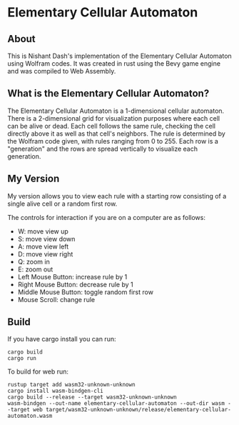 # Elementary Cellular Automaton

## About

This is Nishant Dash's implementation of the Elementary Cellular Automaton using Wolfram codes.
It was created in rust using the Bevy game engine and was compiled to Web Assembly.

## What is the Elementary Cellular Automaton?

The Elementary Cellular Automaton is a 1-dimensional cellular automaton.
There is a 2-dimensional grid for visualization purposes where each cell can be alive or dead.
Each cell follows the same rule, checking the cell directly above it as well as that cell's neighbors.
The rule is determined by the Wolfram code given, with rules ranging from 0 to 255. 
Each row is a "generation" and the rows are spread vertically to visualize each generation.

## My Version

My version allows you to view each rule with a starting row consisting of a single alive cell or a random first row.

The controls for interaction if you are on a computer are as follows:

* W: move view up
* S: move view down
* A: move view left
* D: move view right
* Q: zoom in
* E: zoom out
* Left Mouse Button: increase rule by 1
* Right Mouse Button: decrease rule by 1
* Middle Mouse Button: toggle random first row
* Mouse Scroll: change rule

## Build

If you have cargo install you can run:

```
cargo build
cargo run
```

To build for web run:
```
rustup target add wasm32-unknown-unknown
cargo install wasm-bindgen-cli
cargo build --release --target wasm32-unknown-unknown
wasm-bindgen --out-name elementary-cellular-automaton --out-dir wasm --target web target/wasm32-unknown-unknown/release/elementary-cellular-automaton.wasm
```